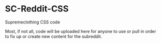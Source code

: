 # SC-Reddit-CSS
Supremeclothing CSS code 

Most, if not all, code will be uploaded here for anyone to use or pull in order to fix up or create new content for the subreddit. 
